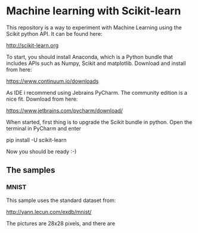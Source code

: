 # Machine learning with Scikit-learn

This repository is a way to experiment with Machine Learning using the Scikit python API.
It can be found here:

http://scikit-learn.org

To start, you should install Anaconda, which is a Python bundle that includes APIs such as Numpy, Scikit and matplotlib.
Download and install from here:

https://www.continuum.io/downloads

As IDE i recommend using Jebrains PyCharm. The community edition is a nice fit. Download from here:

https://www.jetbrains.com/pycharm/download/


When started, first thing is to upgrade the Scikit bundle in python. Open the terminal in PyCharm and enter 

pip install -U scikit-learn

Now you should be ready :-)

## The samples

### MNIST 
This sample uses the standard dataset from:

http://yann.lecun.com/exdb/mnist/

The pictures are 28x28 pixels, and there are 
